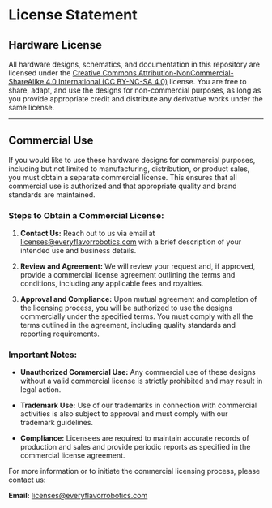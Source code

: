 # License Statement

## Hardware License

All hardware designs, schematics, and documentation in this repository are licensed under the [Creative Commons Attribution-NonCommercial-ShareAlike 4.0 International (CC BY-NC-SA 4.0)](https://creativecommons.org/licenses/by-nc-sa/4.0/) license. You are free to share, adapt, and use the designs for non-commercial purposes, as long as you provide appropriate credit and distribute any derivative works under the same license.

---

## Commercial Use

If you would like to use these hardware designs for commercial purposes, including but not limited to manufacturing, distribution, or product sales, you must obtain a separate commercial license. This ensures that all commercial use is authorized and that appropriate quality and brand standards are maintained.

### Steps to Obtain a Commercial License:

1. **Contact Us:** Reach out to us via email at [licenses@everyflavorrobotics.com](mailto:licenses@everyflavorrobotics.com) with a brief description of your intended use and business details.

2. **Review and Agreement:** We will review your request and, if approved, provide a commercial license agreement outlining the terms and conditions, including any applicable fees and royalties.

3. **Approval and Compliance:** Upon mutual agreement and completion of the licensing process, you will be authorized to use the designs commercially under the specified terms. You must comply with all the terms outlined in the agreement, including quality standards and reporting requirements.

### Important Notes:

- **Unauthorized Commercial Use:** Any commercial use of these designs without a valid commercial license is strictly prohibited and may result in legal action.

- **Trademark Use:** Use of our trademarks in connection with commercial activities is also subject to approval and must comply with our trademark guidelines.

- **Compliance:** Licensees are required to maintain accurate records of production and sales and provide periodic reports as specified in the commercial license agreement.

For more information or to initiate the commercial licensing process, please contact us:

**Email:** [licenses@everyflavorrobotics.com](mailto:licenses@everyflavorrobotics.com)
